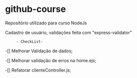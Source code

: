 # github-course
Repositório utilizado para curso NodeJs


Cadastro de usuário, validações feita com "express-validator"

         - CheckList- 
 
-[] Melhorar Validação de dados;
 
-[] Melhorar validação de erros na home.ejs;
 
-[] Refatorar clienteController.js;
 
